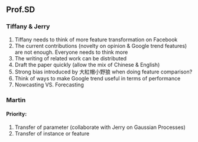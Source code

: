 ## Prof.SD

### Tiffany & Jerry
1. Tiffany needs to think of more feature transformation on Facebook
2. The current contributions (novelty on opinion & Google trend features) are not enough. Everyone needs to think more
3. The writing of related work can be distributed
4. Draft the paper quickly (allow the mix of Chinese & English)
5. Strong bias introduced by 大紅帽小野狼 when doing feature comparison?
6. Think of ways to make Google trend useful in terms of performance
7. Nowcasting VS. Forecasting

### Martin
#### Priority: 
1. Transfer of parameter (collaborate with Jerry on Gaussian Processes)
2. Transfer of instance or feature
